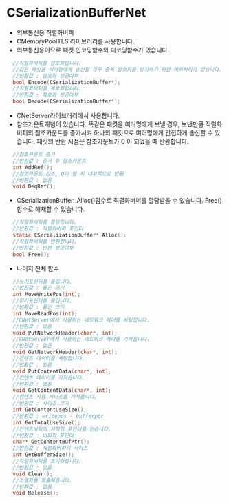 # CSerializationBufferNet
* 외부통신용 직렬화버퍼
* CMemoryPoolTLS 라이브러리를 사용합니다.
* 외부통신용이므로 패킷 인코딩함수와 디코딩함수가 있습니다.
``` C
  //직렬화버퍼를 암호화합니다.
  //같은 패킷을 여러명에게 송신할 경우 중복 암호화를 방지하기 위한 예외처리가 있습니다. 이 경우 암호화 실패(false)를 반환합니다.
  //반환값 : 암호화 성공여부
  bool Encode(CSerializationBuffer*);
  //직렬화버퍼를 복호화합니다.
  //반환값 : 복호화 성공여부
  bool Decode(CSerializationBuffer*);
```
* CNetServer라이브러리에서 사용합니다.
* 참조카운트개념이 있습니다. 똑같은 패킷을 여러명에게 보낼 경우, 보낸만큼 직렬화버퍼의 참조카운트를 증가시켜 하나의 패킷으로 여러명에게 안전하게 송신할 수 있습니다. 
패킷의 반환 시점은 참조카운트가 0 이 되었을 때 반환합니다.
``` C
  //참조카운트 증가
  //반환값 : 증가 후 참조카운트
  int AddRef();
  //참조카운트 감소, 0이 될 시 내부적으로 반환
  //반환값 : 없음
  void DeqRef();
```
* CSerializationBuffer::Alloc()함수로 직렬화버퍼를 할당받을 수 있습니다. Free()함수로 해재할 수 있습니다.
``` C
  //직렬화버퍼를 할당합니다.
  //반환값 : 직렬화버퍼 포인터
  static CSerializationBuffer* Alloc();
  //직렬화버퍼를 반환합니다.
  //반환값 : 반환 성공여부
  bool Free();
```
* 나머지 전체 함수
``` C
  //쓰기포인터를 옮깁니다.
  //반환값 : 옮긴 크기
  int MoveWritePos(int);
  //읽기포인터를 옮깁니다.
  //반환값 : 옮긴 크기
  int MoveReadPos(int);
  //CNetServer에서 사용하는 네트워크 헤더를 세팅합니다.
  //반환값 : 없음
  void PutNetworkHeader(char*, int);
  //CNetServer에서 사용하는 네트워크 헤더를 가져옵니다.
  //반환값 : 없음
  void GetNetworkHeader(char*, int);
  //컨텐츠 데이터를 세팅합니다.
  //반환값 : 없음
  void PutContentData(char*, int);
  //컨텐츠 데이터를 가져옵니다.
  //반환값 : 없음
  void GetContentData(char*, int);
  //컨텐츠 사용 사이즈를 가져옵니다.
  //반환값 : 사이즈 크기
  int GetContentUseSize();
  //반환값 : writepos - bufferptr
  int GetTotalUseSize();
  //컨텐츠버퍼의 시작점 포인터를 얻습니다.
  //반환값 : 버퍼의 포인터
  char* GetContentBufPtr();
  //반환값 : 직렬화버퍼의 사이즈
  int GetBufferSize();
  //직렬화버퍼를 초기화합니다.
  //반환값 : 없음
  void Clear();
  //소멸자를 호출해줍니다.
  //반환값 : 없음
  void Release();
```
